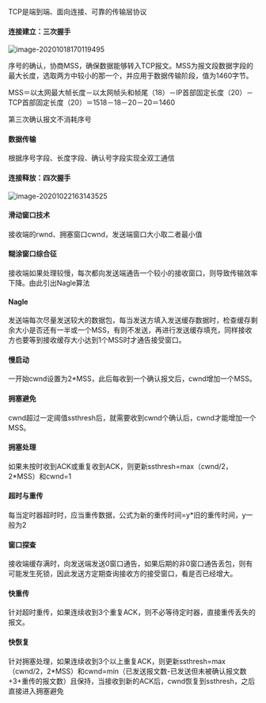 TCP是端到端、面向连接、可靠的传输层协议

#### 连接建立：三次握手

![image-20201018170119495](https://imagebag.oss-cn-chengdu.aliyuncs.com/img/image-20201018170119495.png)

序号的确认，协商MSS，确保数据能够转入TCP报文。MSS为报文段数据字段的最大长度，选取两方中较小的那一个，并应用于数据传输阶段，值为1460字节。

MSS＝以太网最大帧长度－以太网帧头和帧尾（18）－IP首部固定长度（20）－TCP首部固定长度（20）＝1518－18－20－20＝1460

第三次确认报文不消耗序号

#### 数据传输

根据序号字段、长度字段、确认号字段实现全双工通信

#### 连接释放：四次握手

![image-20201022163143525](https://imagebag.oss-cn-chengdu.aliyuncs.com/img/image-20201022163143525.png)

#### 滑动窗口技术

接收端的rwnd、拥塞窗口cwnd，发送端窗口大小取二者最小值

#### 糊涂窗口综合征

接收端如果处理较慢，每次都向发送端通告一个较小的接收窗口，则导致传输效率下降。由此引出Nagle算法

#### Nagle

发送端每次尽量发送较大的数据包，每当发送方填入发送缓存数据时，检查缓存剩余大小是否还有一半或一个MSS，有则不发送，再进行发送缓存填充，同样接收方也要等到接收缓存大小达到1个MSS时才通告接受窗口。

#### 慢启动

一开始cwnd设置为2*MSS，此后每收到一个确认报文后，cwnd增加一个MSS。

#### 拥塞避免

cwnd超过一定阈值ssthresh后，就需要收到cwnd个确认后，cwnd才能增加一个MSS。

#### 拥塞处理

如果未按时收到ACK或重复收到ACK，则更新ssthresh=max（cwnd/2，2*MSS）和cwnd=1

#### 超时与重传

每当定时器超时时，应当重传数据，公式为新的重传时间=y*旧的重传时间，y一般为2

#### 窗口探查

接收端缓存满时，向发送端发送0窗口通告，如果后期的非0窗口通告丢包，则有可能发生死锁，因此发送方定期查询接收方的接受窗口，看是否已经增大。

#### 快重传

针对超时重传，如果连续收到3个重复ACK，则不必等待定时器，直接重传丢失的报文。

#### 快恢复

针对拥塞处理，如果连续收到3个以上重复ACK，则更新ssthresh=max（cwnd/2，2*MSS）和cwnd=min（已发送报文数-已发送但未被确认报文数+3+重传的报文数）且保持，当接收到新的ACK后，cwnd恢复到ssthresh，之后直接进入拥塞避免

